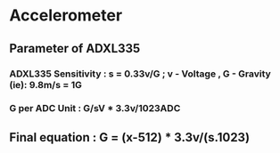 # Accelerometer

 ## Parameter of ADXL335
  ### ADXL335 Sensitivity : s =  0.33v/G     ; v - Voltage , G - Gravity (ie): 9.8m/s = 1G
  ### G per ADC Unit :  G/sV * 3.3v/1023ADC
   
 ## Final equation : G = (x-512) * 3.3v/(s.1023)

